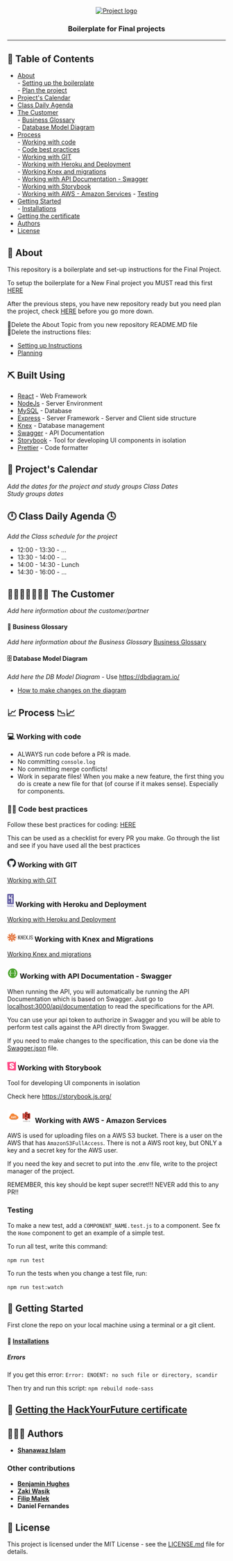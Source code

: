 
<p align="center">
  <a href="" rel="noopener">
 <img width=150px height=150px src="https://www.hackyourfuture.dk/static/logo-dark.svg" alt="Project logo"></a>
</p>

<h3 align="center">Boilerplate for Final projects
</h3>



---

## 📝 Table of Contents

- [About](#about)   
        - [Setting up the boilerplate](/setting-up-instructions.md)   
        - [Plan the project](/planning.md)
- [Project's Calendar](#-projects-calendar)   
- [Class Daily Agenda](#-class-daily-agenda-)   
- [The Customer](#-the-customer)   
        - [Business Glossary](/BusinessGlossary.md)   
        - [Database Model Diagram](#️-database-model-diagram)   
- [Process](#-process-)   
        - [Working with code](#-working-with-code)   
        - [Code best practices](#-code-best-practices)        
        - [Working with GIT](/working-with-git.md)    
        - [Working with Heroku and Deployment](/deployment.md)  
        - [Working Knex and migrations](/knex-and-migrations.md)   
        - [Working with API Documentation - Swagger](#working-with-api-documentation---swagger)   
        - [Working with Storybook](#working-with-storybook)   
        - [Working with AWS - Amazon Services](#working-with-aws---amazon-services)
        - [Testing](#testing)
- [Getting Started](#getting-started)   
        - [Installations](/installations.md)   
- [Getting the certificate](/certificate.md)      
- [Authors](#authors)   
- [License](#license)   



## 🧐 About <a name = "about"></a>

This repository is a boilerplate and set-up instructions for the Final Project.

To setup the boilerplate for a New Final project you MUST read this first [HERE](/setting-up-instructions.md)

After the previous steps, you have new repository ready but you need plan the project, 
check [HERE](/planning.md) before you go more down.

🚨Delete the About Topic from you new repository README.MD file     
🚨Delete the instructions files:    
- [Setting up Instructions](/setting-up-instructions.md)     
- [Planning](/planning.md)    

## ⛏️ Built Using <a name = "built_using"></a>

- [React](https://reactjs.org/) - Web Framework
- [NodeJs](https://nodejs.org/en/) - Server Environment
- [MySQL](https://www.mysql.com/) - Database
- [Express](https://expressjs.com/) - Server Framework
      - Server and Client side structure  
- [Knex](http://knexjs.org/) - Database management
- [Swagger](https://swagger.io/) - API Documentation
- [Storybook](https://storybook.js.org/) - Tool for developing UI components in isolation 
- [Prettier](https://prettier.io/) - Code formatter

     

## 📅 Project's Calendar

*Add the dates for the project and study groups*
*Class Dates*   
*Study groups dates*    


## 🕛 Class Daily Agenda 🕓

*Add the Class schedule for the project*

- 12:00 - 13:30 - ...   
- 13:30 - 14:00 - ...   
- 14:00 - 14:30 - Lunch   
- 14:30 - 16:00 - ...   

## 👩🏻‍💼💡👨🏽‍💼 The Customer 

*Add here information about the customer/partner*

#### 💼 Business Glossary

*Add here information about the Business Glossary*
[Business Glossary](/BusinessGlossary.md)

#### 🗄️ Database Model Diagram

*Add here the DB Model Diagram* - Use https://dbdiagram.io/

- [How to make changes on the diagram](/diagram.md)



## 📈 Process 📉📈

### 💻 Working with code

- ALWAYS run code before a PR is made.
- No committing `console.log`
- No committing merge conflicts!
- Work in separate files! When you make a new feature, the first thing you do is create a new file for that (of course if it makes sense). Especially for components. 

### 👍🏽 Code best practices
Follow these best practices for coding: [HERE](https://github.com/HackYourFuture-CPH/curriculum/blob/master/review/review-checklist.md)

This can be used as a checklist for every PR you make. Go through the list and see if you have used all the best practices

###  <img width=20px height=20px src="/git-logo.png" alt="GitHub logo"></a> Working with GIT   
[Working with GIT](/working-with-git.md)   
 
###  <img width=15px height=30px src="/heroku-logo.svg" alt="Heroku logo"></a> Working with Heroku and Deployment
[Working with Heroku and Deployment](/deployment.md)
  
###  <img width=59x height=20px src="/knex-logo.png"  alt="Knex logo"></a> Working with Knex and Migrations
[Working Knex and migrations](/knex-and-migrations.md)   
  
  
###  <img width=25px height=25x src="/swagger-logo.png"  alt="Swagger logo"></a> Working with API Documentation - Swagger

When running the API, you will automatically be running the API Documentation
which is based on Swagger. Just go to
[localhost:3000/api/documentation](http://localhost:3000/api/documentation) to
read the specifications for the API.

You can use your api token to authorize in Swagger and you will be able to
perform test calls against the API directly from Swagger.

If you need to make changes to the specification, this can be done via the
[Swagger.json](/src/server/config/swagger.json) file.

### <img width=20px height=20x src="/storybook.svg"  alt="Storybook logo"></a> Working with Storybook 
Tool for developing UI components in isolation 

Check here https://storybook.js.org/

### <img width=30px height=30x src="/aws.svg"  alt="AWS S3 logo"></a><img width=30px height=30x src="/s3.png"  alt="AWS S3 logo"></a> Working with AWS - Amazon Services
AWS is used for uploading files on a AWS S3 bucket. There is a user on the AWS that has `AmazonS3FullAccess`. There is not a AWS root key, but ONLY a key and a secret key for the AWS user. 

If you need the key and secret to put into the .env file, write to the project manager of the project. 

REMEMBER, this key should be kept super secret!!! NEVER add this to any PR!!

### Testing

To make a new test, add a `COMPONENT_NAME.test.js` to a component. See fx the `Home` component to get an example of a simple test.

To run all test, write this command:

`npm run test`

To run the tests when you change a test file, run:

`npm run test:watch`

## 🏁 Getting Started
First clone the repo on your local machine using a terminal or a git client.

#### 💾 [Installations](/installations.md)

##### Errors
If you get this error: `Error: ENOENT: no such file or directory, scandir`

Then try and run this script: `npm rebuild node-sass`

## 📜 [Getting the HackYourFuture certificate](/certificate.md)


## 👨🏾‍💻 Authors

* [**Shanawaz Islam**](https://github.com/h09shais)

### Other contributions

* [**Benjamin Hughes**](https://github.com/benna100)
* [**Zaki Wasik**](https://github.com/zkwsk/)
* [**Filip Malek**](https://github.com/REX500)
* **Daniel Fernandes**


## 📝 License

This project is licensed under the MIT License - see the [LICENSE.md](LICENSE.md) file for details.


